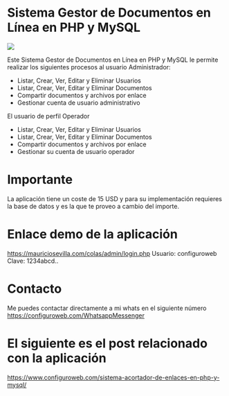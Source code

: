 # Sistema Gestor de Documentos en Línea en PHP y MySQL

<img src="Sistema%20Gestor%20de%20Documentos%20en%20Línea%20en%20PHP%20y%20MySQL.png">

<!-- wp:paragraph -->
<p>Este Sistema Gestor de Documentos en Línea en PHP y MySQL le permite realizar los siguientes procesos al usuario Administrador:</p>
<!-- /wp:paragraph -->

<!-- wp:list {"type":"rich"} -->
<ul type="rich"><li>Listar, Crear, Ver, Editar y Eliminar Usuarios</li><li>Listar, Crear, Ver, Editar y Eliminar Documentos</li><li>Compartir documentos y archivos por enlace</li><li>Gestionar cuenta de usuario administrativo</li></ul>
<!-- /wp:list -->

<!-- wp:paragraph -->
<p>El usuario de perfil Operador</p>
<!-- /wp:paragraph -->

<!-- wp:list {"type":"rich"} -->
<ul type="rich"><li> Listar, Crear, Ver, Editar y Eliminar Usuarios</li><li>Listar, Crear, Ver, Editar y Eliminar Documentos</li><li>Compartir documentos y archivos por enlace</li><li>Gestionar su cuenta de usuario operador</li></ul>
<!-- /wp:list -->

# Importante

La aplicación tiene un coste de 15 USD y para su implementación requieres la base de datos y es la que te proveo a cambio del importe.

# Enlace demo de la aplicación

https://mauriciosevilla.com/colas/admin/login.php
Usuario: configuroweb
Clave: 1234abcd..

# Contacto

Me puedes contactar directamente a mi whats en el siguiente número
https://configuroweb.com/WhatsappMessenger

# El siguiente es el post relacionado con la aplicación

https://www.configuroweb.com/sistema-acortador-de-enlaces-en-php-y-mysql/
